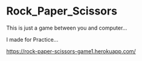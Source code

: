 # Rock_Paper_Scissors

This is just a game between you and computer...

I made for Practice...

https://rock-paper-scissors-game1.herokuapp.com/
